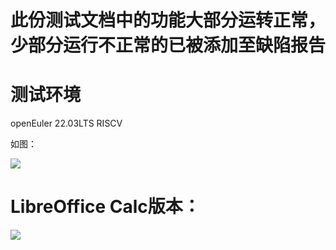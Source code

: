 # 此份测试文档中的功能大部分运转正常，少部分运行不正常的已被添加至缺陷报告  
# 测试环境 
openEuler 22.03LTS RISCV

如图：

![](https://github.com/GICEGreenIce/WORK-PLCT20221009-15/blob/main/%E6%B5%8B%E8%AF%95%E7%8E%AF%E5%A2%83.jpeg)


# LibreOffice Calc版本：  
![](https://github.com/GICEGreenIce/WORK-PLCT20221009-15/blob/main/Calc/screenshots/Calc.jpeg)  
